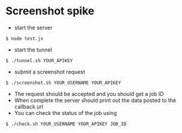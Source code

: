Screenshot spike
================

- start the server

```
$ node test.js
```

- start the tunnel

```
$ ./tunnel.sh YOUR_APIKEY
```

- submit a screenshot request

```
$ ./screenshot.sh YOUR_USERNAME YOUR_APIKEY
```

- The request should be accepted and you should get a job ID
- When complete the server should print out the data posted to the callback url
- You can check the status of the job using

```
$ ./check.sh YOUR_USERNAME YOUR_APIKEY JOB_ID
```